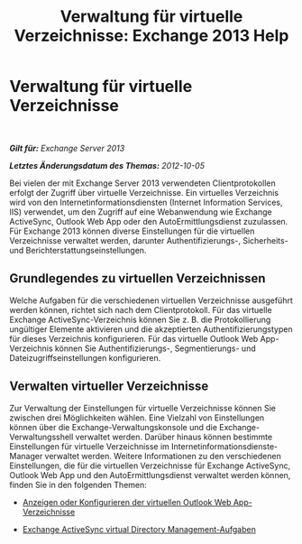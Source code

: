 ﻿---
title: 'Verwaltung für virtuelle Verzeichnisse: Exchange 2013 Help'
TOCTitle: Verwaltung für virtuelle Verzeichnisse
ms:assetid: 1af30fd5-621c-4acb-b6df-d8fa64d719ba
ms:mtpsurl: https://technet.microsoft.com/de-de/library/Ff952752(v=EXCHG.150)
ms:contentKeyID: 50475197
ms.date: 04/24/2018
mtps_version: v=EXCHG.150
ms.translationtype: HT
---

# Verwaltung für virtuelle Verzeichnisse

 

_**Gilt für:** Exchange Server 2013_

_**Letztes Änderungsdatum des Themas:** 2012-10-05_

Bei vielen der mit Exchange Server 2013 verwendeten Clientprotokollen erfolgt der Zugriff über virtuelle Verzeichnisse. Ein virtuelles Verzeichnis wird von den Internetinformationsdiensten (Internet Information Services, IIS) verwendet, um den Zugriff auf eine Webanwendung wie Exchange ActiveSync, Outlook Web App oder den AutoErmittlungsdienst zuzulassen. Für Exchange 2013 können diverse Einstellungen für die virtuellen Verzeichnisse verwaltet werden, darunter Authentifizierungs-, Sicherheits- und Berichterstattungseinstellungen.

## Grundlegendes zu virtuellen Verzeichnissen

Welche Aufgaben für die verschiedenen virtuellen Verzeichnisse ausgeführt werden können, richtet sich nach dem Clientprotokoll. Für das virtuelle Exchange ActiveSync-Verzeichnis können Sie z. B. die Protokollierung ungültiger Elemente aktivieren und die akzeptierten Authentifizierungstypen für dieses Verzeichnis konfigurieren. Für das virtuelle Outlook Web App-Verzeichnis können Sie Authentifizierungs-, Segmentierungs- und Dateizugriffseinstellungen konfigurieren.

## Verwalten virtueller Verzeichnisse

Zur Verwaltung der Einstellungen für virtuelle Verzeichnisse können Sie zwischen drei Möglichkeiten wählen. Eine Vielzahl von Einstellungen können über die Exchange-Verwaltungskonsole und die Exchange-Verwaltungsshell verwaltet werden. Darüber hinaus können bestimmte Einstellungen für virtuelle Verzeichnisse im Internetinformationsdienste-Manager verwaltet werden. Weitere Informationen zu den verschiedenen Einstellungen, die für die virtuellen Verzeichnisse für Exchange ActiveSync, Outlook Web App und den AutoErmittlungsdienst verwaltet werden können, finden Sie in den folgenden Themen:

  - [Anzeigen oder Konfigurieren der virtuellen Outlook Web App-Verzeichnisse](view-or-configure-outlook-web-app-virtual-directories-exchange-2013-help.md)

  - [Exchange ActiveSync virtual Directory Management-Aufgaben](exchange-activesync-virtual-directory-management-tasks-exchange-2013-help.md)

